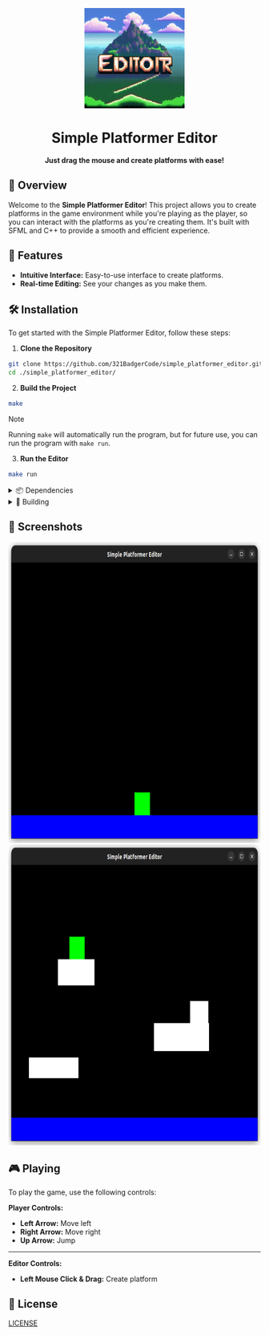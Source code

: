 <p align="center">
	<img src="./asset/logo.png" alt="Simple Platformer Editor Logo" width="200" height="200">
</p>

<h1 align="center">Simple Platformer Editor</h1>

<p align="center">
	<strong>Just drag the mouse and create platforms with ease!</strong>
</p>

## 🚀 Overview

Welcome to the **Simple Platformer Editor**! This project allows you to create platforms in the game environment while you're playing as the player, so you can interact with the platforms as you're creating them. It's built with SFML and C++ to provide a smooth and efficient experience.

## 🎨 Features

- **Intuitive Interface:** Easy-to-use interface to create platforms.
- **Real-time Editing:** See your changes as you make them.

## 🛠️ Installation

To get started with the Simple Platformer Editor, follow these steps:

1. **Clone the Repository**
```sh
git clone https://github.com/321BadgerCode/simple_platformer_editor.git
cd ./simple_platformer_editor/
```

2. **Build the Project**
```sh
make
```

> [!NOTE]
> Running `make` will automatically run the program, but for future use, you can run the program with `make run`.
3. **Run the Editor**
```sh
make run
```

<details>

<summary>📦 Dependencies</summary>

- [SFML](https://www.sfml-dev.org/)

</details>

<details>

<summary>🔨 Building</summary>

Makefile commands:

|	Command		|	Description		|
|	:---:		|	:---:			|
|	`make`		|	Build & run the project	|
|	`make run`	|	Run the project		|
|	`make clean`	|	Clean the project	|

</details>

## 📸 Screenshots

<p align="center">
	<img src="./asset/before.png" alt="Before platforms are created" width="800" height="600">
	<img src="./asset/after.png" alt="After platforms are created" width="800" height="600">
</p>

## 🎮 Playing

To play the game, use the following controls:

**Player Controls:**
- **Left Arrow:** Move left
- **Right Arrow:** Move right
- **Up Arrow:** Jump
---
**Editor Controls:**
- **Left Mouse Click & Drag:** Create platform

## 📝 License

[LICENSE](./LICENSE)